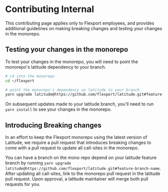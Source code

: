 # Contributing Internal

This contributing page applies only to Flexport employees, and provides additional guidelines on making breaking changes and testing your changes in the monorepo.

## Testing your changes in the monorepo

To test your changes in the monorepo, you will need to point the monorepo's latitude dependency to your branch.

```bash
# cd into the monorepo
cd ~/flexport

# point the monorepo's dependency on latitude to your branch
yarn upgrade latitude@https://github.com/flexport/latitude.git#feature-branch-name
```

On subsequent updates made to your latitude branch, you'll need to run `yarn install` to see your changes in the monorepo.


## Introducing Breaking changes

In an effort to keep the Flexport monorepo using the latest version of Latitude, we require a pull request that introduces breaking changes to come with a pull request to update all call-sites in the monorepo.

You can have a branch on the mono repo depend on your latitude feature branch by running `yarn upgrade latitude@https://github.com/flexport/latitude.git#feature-branch-name`. After updating all call-sites, link to the monorepo pull request in the latitude pull request. Upon approval, a latitude maintainer will merge both pull requests for you.
